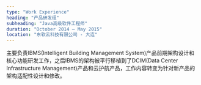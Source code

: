 ```yaml
---
type: "Work Experience"
heading: "产品研发组"
subheading: "Java高级软件工程师"
duration: "October 2014 – May 2015"
location: "东软云科技有限公司 - 大连"
---
```


主要负责IBMS(Intelligent Building Management System)产品前期架构设计和核心功能研发工作，之后IBMS的架构被平行移植到了DCIM(Data Center Infrastructure Management)产品和云护航产品，工作内容转变为针对新产品的架构适配性设计和修改。

